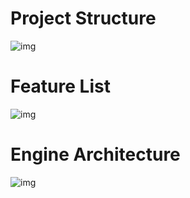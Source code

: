 # Project Structure
![img](image/000/Project-Structure.jpg)

# Feature List
![img](image/000/Feature-List.jpg)

# Engine Architecture
![img](image/000/Engine-Architecture.jpg)